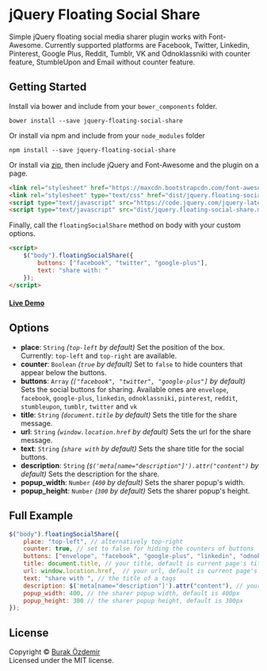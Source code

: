 jQuery Floating Social Share
================================

Simple jQuery floating social media sharer plugin works with Font-Awesome. Currently supported platforms are Facebook, Twitter, Linkedin, Pinterest, Google Plus, Reddit, Tumblr, VK and Odnoklassniki with counter feature, StumbleUpon and Email without counter feature.

## Getting Started

Install via bower and include from your `bower_components` folder.

`bower install --save jquery-floating-social-share`

Or install via npm and include from your `node_modules` folder

`npm install --save jquery-floating-social-share`

Or install via <a target="_blank" href="https://github.com/ozdemirburak/jquery-floating-social-share/archive/master.zip">zip</a>, then include jQuery and Font-Awesome and the plugin on a page.

```html
<link rel="stylesheet" href="https://maxcdn.bootstrapcdn.com/font-awesome/4.4.0/css/font-awesome.min.css">
<link rel="stylesheet" type="text/css" href="dist/jquery.floating-social-share.min.css" />
<script type="text/javascript" src="https://code.jquery.com/jquery-latest.min.js"></script>
<script type="text/javascript" src="dist/jquery.floating-social-share.min.js"></script>
```

Finally, call the `floatingSocialShare` method on body with your custom options.

```html
<script>
	$("body").floatingSocialShare({
 		buttons: ["facebook", "twitter", "google-plus"],
        text: "share with: "
	});
</script>
```

#### [Live Demo](http://onlinealarmkur.com)

## Options

* **place**: `String` *(`top-left` by default)* Set the position of the box. Currently: `top-left` and `top-right` are available.
* **counter**: `Boolean` *(`true` by default)* Set to `false` to hide counters that appear below the buttons.
* **buttons**: `Array` *(`["facebook", "twitter", "google-plus"]` by default)* Sets the social buttons for sharing. Available ones are `envelope`, `facebook`, `google-plus`, `linkedin`, `odnoklassniki`, `pinterest`, `reddit`, `stumbleupon`, `tumblr`, `twitter` and `vk`  
* **title**: `String` *(`document.title` by default)* Sets the title for the share message.
* **url**: `String` *(`window.location.href` by default)* Sets the url for the share message.
* **text**: `String` *(`share with` by default)* Sets the share title for the social buttons.
* **description**: `String` *(`$('meta[name="description"]').attr("content")` by default)* Sets the description for the share.
* **popup_width**: `Number` *(`400` by default)* Sets the sharer popup's width.
* **popup_height**: `Number` *(`300` by default)* Sets the sharer popup's height.

## Full Example

```javascript
$("body").floatingSocialShare({
	place: "top-left", // alternatively top-right
    counter: true, // set to false for hiding the counters of buttons
    buttons: ["envelope", "facebook", "google-plus", "linkedin", "odnoklassniki", "pinterest", "reddit", "stumbleupon", "tumblr", "twitter", "vk"], // all of the currently avalaible social buttons
    title: document.title, // your title, default is current page's title
    url: window.location.href,  // your url, default is current page's url
    text: "share with ", // the title of a tags
    description: $('meta[name="description"]').attr("content"), // your description, default is current page's description
    popup_width: 400, // the sharer popup width, default is 400px
    popup_height: 300 // the sharer popup height, default is 300px
});
```

## License
Copyright &copy; [Burak Özdemir](http://burakozdemir.co.uk)<br>
Licensed under the MIT license.
